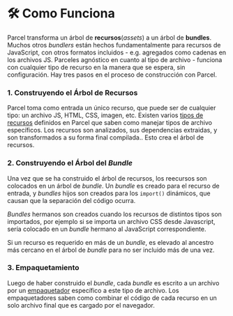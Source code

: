 # 🛠 Como Funciona

Parcel transforma un árbol de **recursos**(_assets_) a un árbol de **bundles**. Muchos otros _bundlers_ están hechos fundamentalmente para recursos de JavaScript, con otros formatos incluidos - e.g. agregados como cadenas en los archivos JS. Parceles agnóstico en cuanto al tipo de archivo - funciona con cualquier tipo de recurso en la manera que se espera, sin configuración. Hay tres pasos en el proceso de construcción con Parcel.

### 1. Construyendo el Árbol de Recursos

Parcel toma como entrada un único recurso, que puede ser de cualquier tipo: un archivo JS, HTML, CSS, imagen, etc. Existen varios [tipos de recursos](asset_types.html) definidos en Parcel que saben como manejar tipos de archivo específicos. Los recursos son analizados, sus dependencias extraidas, y son transformados a su forma final compilada.. Esto crea el árbol de recursos.

### 2. Construyendo el Árbol del _Bundle_

Una vez que se ha construido el árbol de recursos, los reecursos son colocados en un árbol de _bundle_. Un _bundle_ es creado para el recurso de entrada, y _bundles_ hijos son creados para los `import()` dinámicos, que causan que la separación del código ocurra. 

_Bundles_ hermanos son creados cuando los recursos de distintos tipos son importados, por ejemplo si se importa un archivo CSS desde Javascript, sería colocado en un _bundle_ hermano al JavaScript correspondiente.

Si un recurso es requerido en más de un _bundle_, es elevado al ancestro más cercano en el árbol de _bundle_ para no ser incluido más de una vez.

### 3. Empaquetamiento

Luego de haber construido el _bundle_, cada _bundle_ es escrito a un archivo por un [empaquetador](packagers.html) específico a este tipo de archivo. Los empaquetadores saben como combinar el código de cada recurso en un solo archivo final que es cargado por el navegador.
